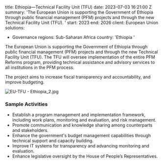 
title: Ethiopia—Technical Facility Unit (TFU)
date: 2023-07-03 16:21:00 Z
summary: 'The European Union is supporting the Government of Ethiopia through public
  financial management (PFM) projects and through the new Technical Facility Unit
  (TFU). '
start: 2023
end: 2026
client: European Union
solutions:
- Governance
regions: Sub-Saharan Africa
country: 'Ethiopia '


The European Union is supporting the Government of Ethiopia through public financial management (PFM) projects and through the new Technical Facility Unit (TFU). The TFU will oversee implementation of the entire PFM Reforms program, providing technical assistance and advisory services to all institutions in the PFM process.

The project aims to increase fiscal transparency and accountability, and improve budgeting.

![EU-TFU - Ethiopia_2.jpg](/uploads/EU-TFU%20-%20Ethiopia_2.jpg)

### Sample Activities

* Establish a program management and implementation framework, including work plans, monitoring and evaluation, and risk management.
* Promote communication and knowledge sharing among counterparts and stakeholders.
* Enhance the government's budget management capabilities through technical support and capacity building.
* Improve IT systems for transparency and advancing monitoring and evaluation.
* Enhance legislative oversight by the House of People’s Representatives.
